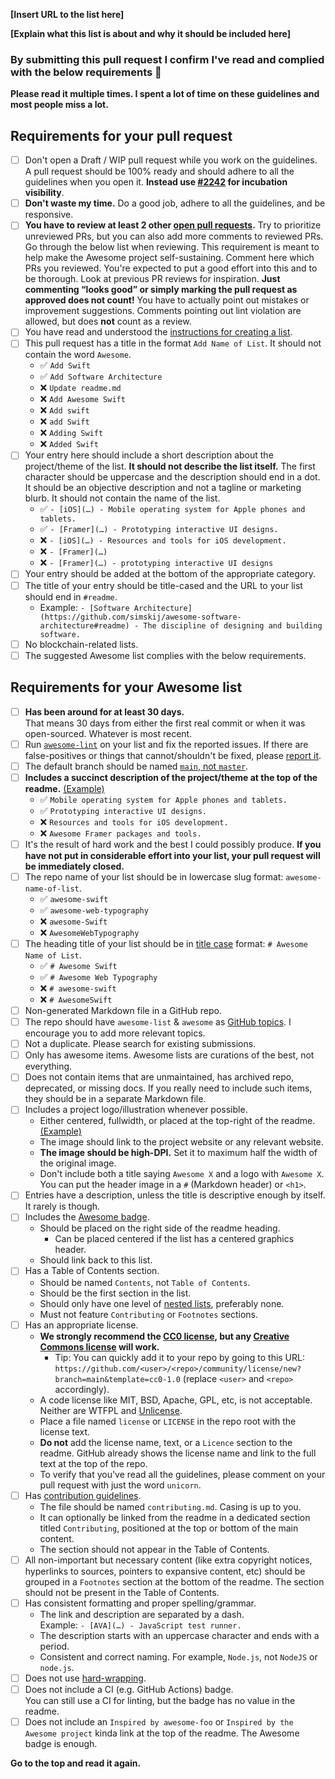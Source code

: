 <!-- Congrats on creating an Awesome list! 🎉 -->

<!-- Please fill in the below placeholders -->

**[Insert URL to the list here]**

**[Explain what this list is about and why it should be included here]**

### By submitting this pull request I confirm I've read and complied with the below requirements 🖖

**Please read it multiple times. I spent a lot of time on these guidelines and most people miss a lot.**

## Requirements for your pull request

- [ ] Don't open a Draft / WIP pull request while you work on the guidelines. A pull request should be 100% ready and should adhere to all the guidelines when you open it. **Instead use [#2242](https://github.com/sindresorhus/awesome/issues/2242) for incubation visibility**.
- [ ] **Don't waste my time.** Do a good job, adhere to all the guidelines, and be responsive.
- [ ] **You have to review at least 2 other [open pull requests](https://github.com/sindresorhus/awesome/pulls?q=is%3Apr+is%3Aopen).**
	Try to prioritize unreviewed PRs, but you can also add more comments to reviewed PRs. Go through the below list when reviewing. This requirement is meant to help make the Awesome project self-sustaining. Comment here which PRs you reviewed. You're expected to put a good effort into this and to be thorough. Look at previous PR reviews for inspiration. **Just commenting “looks good” or simply marking the pull request as approved does not count!** You have to actually point out mistakes or improvement suggestions. Comments pointing out lint violation are allowed, but does **not** count as a review.
- [ ] You have read and understood the [instructions for creating a list](https://github.com/sindresorhus/awesome/blob/main/create-list.md).
- [ ] This pull request has a title in the format `Add Name of List`. It should not contain the word `Awesome`.
	- ✅ `Add Swift`
	- ✅ `Add Software Architecture`
	- ❌ `Update readme.md`
	- ❌ `Add Awesome Swift`
	- ❌ `Add swift`
	- ❌ `add Swift`
	- ❌ `Adding Swift`
	- ❌ `Added Swift`
- [ ] Your entry here should include a short description about the project/theme of the list. **It should not describe the list itself.** The first character should be uppercase and the description should end in a dot. It should be an objective description and not a tagline or marketing blurb. It should not contain the name of the list.
	- ✅ `- [iOS](…) - Mobile operating system for Apple phones and tablets.`
	- ✅ `- [Framer](…) - Prototyping interactive UI designs.`
	- ❌ `- [iOS](…) - Resources and tools for iOS development.`
	- ❌ `- [Framer](…)`
	- ❌ `- [Framer](…) - prototyping interactive UI designs`
- [ ] Your entry should be added at the bottom of the appropriate category.
- [ ] The title of your entry should be title-cased and the URL to your list should end in `#readme`.
	- Example: `- [Software Architecture](https://github.com/simskij/awesome-software-architecture#readme) - The discipline of designing and building software.`
- [ ] No blockchain-related lists.
- [ ] The suggested Awesome list complies with the below requirements.

## Requirements for your Awesome list

- [ ] **Has been around for at least 30 days.**<br>That means 30 days from either the first real commit or when it was open-sourced. Whatever is most recent.
- [ ] Run [`awesome-lint`](https://github.com/sindresorhus/awesome-lint) on your list and fix the reported issues. If there are false-positives or things that cannot/shouldn't be fixed, please [report it](https://github.com/sindresorhus/awesome-lint/issues/new).
- [ ] The default branch should be named [`main`, not `master`](https://www.zdnet.com/article/github-to-replace-master-with-alternative-term-to-avoid-slavery-references/).
- [ ] **Includes a succinct description of the project/theme at the top of the readme.** [(Example)](https://github.com/willempienaar/awesome-quantified-self)
	- ✅ `Mobile operating system for Apple phones and tablets.`
	- ✅ `Prototyping interactive UI designs.`
	- ❌ `Resources and tools for iOS development.`
	- ❌ `Awesome Framer packages and tools.`
- [ ] It's the result of hard work and the best I could possibly produce.
	**If you have not put in considerable effort into your list, your pull request will be immediately closed.**
- [ ] The repo name of your list should be in lowercase slug format: `awesome-name-of-list`.
	- ✅ `awesome-swift`
	- ✅ `awesome-web-typography`
	- ❌ `awesome-Swift`
	- ❌ `AwesomeWebTypography`
- [ ] The heading title of your list should be in [title case](https://capitalizemytitle.com/) format: `# Awesome Name of List`.
	- ✅ `# Awesome Swift`
	- ✅ `# Awesome Web Typography`
	- ❌ `# awesome-swift`
	- ❌ `# AwesomeSwift`
- [ ] Non-generated Markdown file in a GitHub repo.
- [ ] The repo should have `awesome-list` & `awesome` as [GitHub topics](https://help.github.com/articles/about-topics). I encourage you to add more relevant topics.
- [ ] Not a duplicate. Please search for existing submissions.
- [ ] Only has awesome items. Awesome lists are curations of the best, not everything.
- [ ] Does not contain items that are unmaintained, has archived repo, deprecated, or missing docs. If you really need to include such items, they should be in a separate Markdown file.
- [ ] Includes a project logo/illustration whenever possible.
	- Either centered, fullwidth, or placed at the top-right of the readme. [(Example)](https://github.com/sindresorhus/awesome-electron)
	- The image should link to the project website or any relevant website.
	- **The image should be high-DPI.** Set it to maximum half the width of the original image.
	- Don't include both a title saying `Awesome X` and a logo with `Awesome X`. You can put the header image in a `#` (Markdown header) or `<h1>`.
- [ ] Entries have a description, unless the title is descriptive enough by itself. It rarely is though.
- [ ] Includes the [Awesome badge](https://github.com/sindresorhus/awesome/blob/main/awesome.md#awesome-badge).
	- Should be placed on the right side of the readme heading.
		- Can be placed centered if the list has a centered graphics header.
	- Should link back to this list.
- [ ] Has a Table of Contents section.
	- Should be named `Contents`, not `Table of Contents`.
	- Should be the first section in the list.
	- Should only have one level of [nested lists](https://commonmark.org/help/tutorial/10-nestedLists.html), preferably none.
	- Must not feature `Contributing` or `Footnotes` sections.
- [ ] Has an appropriate license.
	- **We strongly recommend the [CC0 license](https://creativecommons.org/publicdomain/zero/1.0/), but any [Creative Commons license](https://creativecommons.org/choose/) will work.**
		- Tip: You can quickly add it to your repo by going to this URL: `https://github.com/<user>/<repo>/community/license/new?branch=main&template=cc0-1.0` (replace `<user>` and `<repo>` accordingly).
	- A code license like MIT, BSD, Apache, GPL, etc, is not acceptable. Neither are WTFPL and [Unlicense](https://unlicense.org).
	- Place a file named `license` or `LICENSE` in the repo root with the license text.
	- **Do not** add the license name, text, or a `Licence` section to the readme. GitHub already shows the license name and link to the full text at the top of the repo.
	- To verify that you've read all the guidelines, please comment on your pull request with just the word `unicorn`.
- [ ] Has [contribution guidelines](https://github.com/sindresorhus/awesome/blob/main/awesome.md#include-contribution-guidelines).
	- The file should be named `contributing.md`. Casing is up to you.
	- It can optionally be linked from the readme in a dedicated section titled `Contributing`, positioned at the top or bottom of the main content.
	- The section should not appear in the Table of Contents.
- [ ] All non-important but necessary content (like extra copyright notices, hyperlinks to sources, pointers to expansive content, etc) should be grouped in a `Footnotes` section at the bottom of the readme. The section should not be present in the Table of Contents.
- [ ] Has consistent formatting and proper spelling/grammar.
	- The link and description are separated by a dash. <br>Example: `- [AVA](…) - JavaScript test runner.`
	- The description starts with an uppercase character and ends with a period.
	- Consistent and correct naming. For example, `Node.js`, not `NodeJS` or `node.js`.
- [ ] Does not use [hard-wrapping](https://stackoverflow.com/questions/319925/difference-between-hard-wrap-and-soft-wrap).
- [ ] Does not include a CI (e.g. GitHub Actions) badge.<br>You can still use a CI for linting, but the badge has no value in the readme.
- [ ] Does not include an `Inspired by awesome-foo` or `Inspired by the Awesome project` kinda link at the top of the readme. The Awesome badge is enough.

**Go to the top and read it again.**
